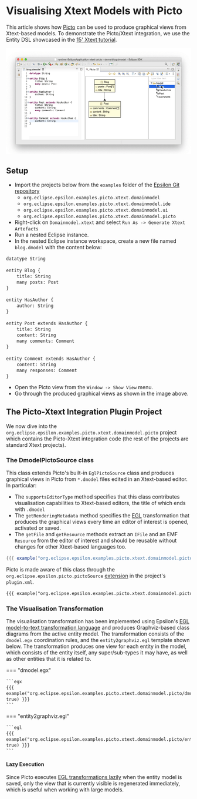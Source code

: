 # Visualising Xtext Models with Picto

This article shows how [Picto](../../picto) can be used to produce graphical views from Xtext-based models. To demonstrate the Picto/Xtext integration, we use the Entity DSL showcased in the [15' Xtext tutorial](https://www.eclipse.org/Xtext/documentation/102_domainmodelwalkthrough.html).

![](picto-xtext.gif)

## Setup

- Import the projects below from the `examples` folder of the [Epsilon Git repository](https://git.eclipse.org/c/epsilon/org.eclipse.epsilon.git/tree/examples)
    - `org.eclipse.epsilon.examples.picto.xtext.domainmodel`
    - `org.eclipse.epsilon.examples.picto.xtext.domainmodel.ide`
    - `org.eclipse.epsilon.examples.picto.xtext.domainmodel.ui`
    - `org.eclipse.epsilon.examples.picto.xtext.domainmodel.picto`
- Right-click on `Domainmodel.xtext` and select `Run As -> Generate Xtext Artefacts`
- Run a nested Eclipse instance.
- In the nested Eclipse instance workspace, create a new file named `blog.dmodel` with the content below:

```
datatype String
 
entity Blog {
    title: String
    many posts: Post
}
 
entity HasAuthor {
    author: String
}

entity Post extends HasAuthor {
    title: String
    content: String
    many comments: Comment
}
 
entity Comment extends HasAuthor {
    content: String
    many responses: Comment
}
```

- Open the Picto view from the `Window -> Show View` menu.
- Go through the produced graphical views as shown in the image above.

## The Picto-Xtext Integration Plugin Project

We now dive into the `org.eclipse.epsilon.examples.picto.xtext.domainmodel.picto` project which contains the Picto-Xtext integration code (the rest of the projects are standard Xtext projects).

### The DmodelPictoSource class

This class extends Picto's built-in `EglPictoSource` class and produces graphical views in Picto from `*.dmodel` files edited in an Xtext-based editor. In particular:

- The `supportsEditorType` method specifies that this class contributes visualisation capabilities to Xtext-based editors, the title of which ends with `.dmodel`
- The `getRenderingMetadata` method specifies the [EGL](../../egl) transformation that produces the graphical views every time an editor of interest is opened, activated or saved.
- The `getFile` and `getResource` methods extract an `IFile` and an EMF `Resource` from the editor of interest and should be reusable without changes for other Xtext-based languages too.

```java
{{{ example("org.eclipse.epsilon.examples.picto.xtext.domainmodel.picto/src/org/eclipse/epsilon/examples/picto/xtext/domainmodel/picto/DmodelPictoSource.java", false) }}}
```

Picto is made aware of this class through the `org.eclipse.epsilon.picto.pictoSource` [extension](../../picto/#extending-picto) in the project's `plugin.xml`.

```xml
{{{ example("org.eclipse.epsilon.examples.picto.xtext.domainmodel.picto/plugin.xml", false) }}}
```

### The Visualisation Transformation

The visualisation transformation has been implemented using Epsilon's [EGL model-to-text transformation language](../../egl) and produces Graphviz-based class diagrams from the active entity model. The transformation consists of the `dmodel.egx` coordination rules, and the `entity2graphviz.egl` template shown below. The transformation produces one view for each entity in the model, which consists of the entity itself, any super/sub-types it may have, as well as other entities that it is related to. 

=== "dmodel.egx"

    ```egx
    {{{ example("org.eclipse.epsilon.examples.picto.xtext.domainmodel.picto/dmodel.egx", true) }}}
    ```

=== "entity2graphviz.egl"

    ```egl
    {{{ example("org.eclipse.epsilon.examples.picto.xtext.domainmodel.picto/entity2graphviz.egl", true) }}}
    ```

#### Lazy Execution

Since Picto executes [EGL transformations lazily](../../picto/#scalability) when the entity model is saved, only the view that is currently visible is regenerated immediately, which is useful when working with large models.